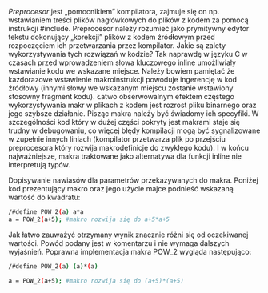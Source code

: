 *Preprocesor* jest „pomocnikiem” kompilatora, zajmuje się on np. wstawianiem treści plików nagłówkowych do plików z kodem za pomocą instrukcji #include. Preprocesor należy rozumieć jako prymitywny edytor tekstu dokonujący „korekcji” plików z kodem źródłowym przed rozpoczęciem ich przetwarzania przez kompilator.
Jakie są zalety wykorzystywania tych rozwiązań w kodzie? Tak naprawdę w języku C w czasach przed wprowadzeniem słowa kluczowego inline umożliwiały wstawianie kodu we wskazane miejsce. Należy bowiem pamiętać że każdorazowe wstawienie makroinstrukcji powoduje ingerencję w kod źródłowy (innymi słowy we wskazanym miejscu zostanie wstawiony stosowny fragment kodu). Łatwo obserwowalnym efektem częstego wykorzystywania makr w plikach z kodem jest rozrost pliku binarnego oraz jego szybsze działanie. 
Pisząc makra należy być świadomy ich specyfiki. W szczególności kod który w dużej części pokryty jest makrami staje się trudny w debugowaniu, co więcej błędy kompilacji mogą być sygnalizowane w zupełnie innych liniach (kompilator przetwarza plik po przejściu preprocesora który rozwija makrodefinicje do zwykłego kodu). I w końcu najważniejsze, makra traktowane jako alternatywa dla funkcji inline nie interpretują typów.

Dopisywanie nawiasów dla parametrów przekazywanych do makra. Poniżej kod prezentujący makro oraz jego użycie majce podnieść wskazaną wartość do kwadratu:

```sh
/#define POW_2(a) a*a
a = POW_2(a+5); #makro rozwija się do a+5*a+5
```

Jak łatwo zauważyć otrzymany wynik znacznie różni się od oczekiwanej wartości. Powód podany jest w komentarzu i nie wymaga dalszych wyjaśnień. Poprawna implementacja makra POW_2 wygląda następująco:

```sh
/#define POW_2(a) (a)*(a)

a = POW_2(a+5); #makro rozwija się do (a+5)*(a+5)
```
